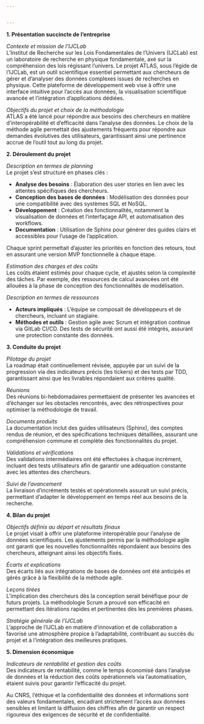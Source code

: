 ```yaml
---


---
```


<p><strong>1. Présentation succincte de l’entreprise</strong></p>
<p><em>Contexte et mission de l’IJCLab</em><br>
L’Institut de Recherche sur les Lois Fondamentales de l’Univers (IJCLab) est un laboratoire de recherche en physique fondamentale, axé sur la compréhension des lois régissant l’univers. Le projet ATLAS, sous l’égide de l’IJCLab, est un outil scientifique essentiel permettant aux chercheurs de gérer et d’analyser des données complexes issues de recherches en physique. Cette plateforme de développement web vise à offrir une interface intuitive pour l’accès aux données, la visualisation scientifique avancée et l’intégration d’applications dédiées.</p>
<p><em>Objectifs du projet et choix de la méthodologie</em><br>
ATLAS a été lancé pour répondre aux besoins des chercheurs en matière d’interopérabilité et d’efficacité dans l’analyse des données. Le choix de la méthode agile permettait des ajustements fréquents pour répondre aux demandes évolutives des utilisateurs, garantissant ainsi une pertinence accrue de l’outil tout au long du projet.</p>
<p><strong>2. Déroulement du projet</strong></p>
<p><em>Description en termes de planning</em><br>
Le projet s’est structuré en phases clés :</p>
<ul>
<li><strong>Analyse des besoins</strong> : Élaboration des user stories en lien avec les attentes spécifiques des chercheurs.</li>
<li><strong>Conception des bases de données</strong> : Modélisation des données pour une compatibilité avec des systèmes SQL et NoSQL.</li>
<li><strong>Développement</strong> : Création des fonctionnalités, notamment la visualisation de données et l’interfaçage API, et automatisation des workflows.</li>
<li><strong>Documentation</strong> : Utilisation de Sphinx pour générer des guides clairs et accessibles pour l’usage de l’application.</li>
</ul>
<p>Chaque sprint permettait d’ajuster les priorités en fonction des retours, tout en assurant une version MVP fonctionnelle à chaque étape.</p>
<p><em>Estimation des charges et des coûts</em><br>
Les coûts étaient estimés pour chaque cycle, et ajustés selon la complexité des tâches. Par exemple, des ressources de calcul avancées ont été allouées à la phase de conception des fonctionnalités de modélisation.</p>
<p><em>Description en termes de ressources</em></p>
<ul>
<li><strong>Acteurs impliqués</strong> : L’équipe se composait de développeurs et de chercheurs, incluant un stagiaire.</li>
<li><strong>Méthodes et outils</strong> : Gestion agile avec Scrum et intégration continue via GitLab CI/CD. Des tests de sécurité ont aussi été intégrés, assurant une protection constante des données.</li>
</ul>
<p><strong>3. Conduite du projet</strong></p>
<p><em>Pilotage du projet</em><br>
La roadmap était continuellement révisée, appuyée par un suivi de la progression via des indicateurs précis (les tickers) et des tests par TDD, garantissant ainsi que les livrables répondaient aux critères qualité.</p>
<p><em>Réunions</em><br>
Des réunions bi-hebdomadaires permettaient de présenter les avancées et d’échanger sur les obstacles rencontrés, avec des rétrospectives pour optimiser la méthodologie de travail.</p>
<p><em>Documents produits</em><br>
La documentation inclut des guides utilisateurs (Sphinx), des comptes rendus de réunion, et des spécifications techniques détaillées, assurant une compréhension commune et complète des fonctionnalités du projet.</p>
<p><em>Validations et vérifications</em><br>
Des validations intermédiaires ont été effectuées à chaque incrément, incluant des tests utilisateurs afin de garantir une adéquation constante avec les attentes des chercheurs.</p>
<p><em>Suivi de l’avancement</em><br>
La livraison d’incréments testés et opérationnels assurait un suivi précis, permettant d’adapter le développement en temps réel aux besoins de la recherche.</p>
<p><strong>4. Bilan du projet</strong></p>
<p><em>Objectifs définis au départ et résultats finaux</em><br>
Le projet visait à offrir une plateforme interopérable pour l’analyse de données scientifiques. Les ajustements permis par la méthodologie agile ont garanti que les nouvelles fonctionnalités répondaient aux besoins des chercheurs, atteignant ainsi les objectifs fixés.</p>
<p><em>Écarts et explications</em><br>
Des écarts liés aux intégrations de bases de données ont été anticipés et gérés grâce à la flexibilité de la méthode agile.</p>
<p><em>Leçons tirées</em><br>
L’implication des chercheurs dès la conception serait bénéfique pour de futurs projets. La méthodologie Scrum a prouvé son efficacité en permettant des itérations rapides et pertinentes dès les premières phases.</p>
<p><em>Stratégie générale de l’IJCLab</em><br>
L’approche de l’IJCLab en matière d’innovation et de collaboration a favorisé une atmosphère propice à l’adaptabilité, contribuant au succès du projet et à l’intégration des meilleures pratiques.</p>
<p><strong>5. Dimension économique</strong></p>
<p><em>Indicateurs de rentabilité et gestion des coûts</em><br>
Des indicateurs de rentabilité, comme le temps économisé dans l’analyse de données et la réduction des coûts opérationnels via l’automatisation, étaient suivis pour garantir l’efficacité du projet.</p>
<p>Au CNRS, l’éthique et la confidentialité des données et informations sont des valeurs fondamentales, encadrant strictement l’accès aux données sensibles et limitant la diffusion des chiffres afin de garantir un respect rigoureux des exigences de sécurité et de confidentialité.</p>

